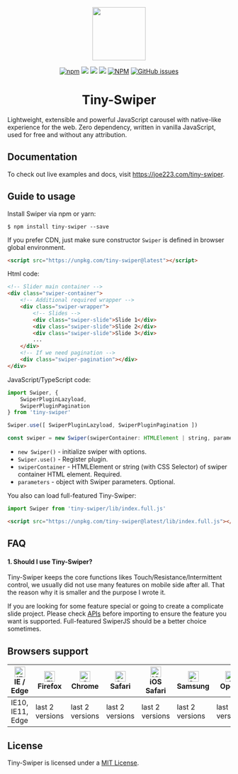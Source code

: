 <p align="center">
    <a href="https://github.com/joe223/tiny-swiper" target="_blank">
        <img width="120" src="https://user-images.githubusercontent.com/10026019/96370953-3068bd00-1192-11eb-818a-936282fb9616.png">
    </a>
</p>

<p align="center">
    <a href="https://www.npmjs.com/package/tiny-swiper" target="_blank"><img alt="npm" src="https://img.shields.io/npm/v/tiny-swiper"></a>
    <a href="https://www.npmjs.com/package/tiny-swiper" target="_blank"><img src="https://img.badgesize.io/joe223/tiny-swiper/master/lib/index.min.js?compression=gzip"></a>
    <a href="https://travis-ci.com/joe223/tiny-swiper" target="_blank"><img src="https://img.shields.io/travis/com/joe223/tiny-swiper"></a>
    <a href="https://coveralls.io/github/joe223/tiny-swiper?branch=dev" target="_blank"><img src="https://img.shields.io/coveralls/github/joe223/tiny-swiper/master"></a>
    <a href="https://www.npmjs.com/package/tiny-swiper" target="_blank"><img alt="NPM" src="https://img.shields.io/npm/l/tiny-swiper"></a>
    <a href="https://www.npmjs.com/package/tiny-swiper" target="_blank"><img alt="GitHub issues" src="https://img.shields.io/github/issues/joe223/tiny-swiper"></a>
</p>

<h1 align="center">Tiny-Swiper</h1>

Lightweight, extensible and powerful JavaScript carousel with native-like experience for the web.
Zero dependency, written in vanilla JavaScript, used for free and without any attribution.

## Documentation

To check out live examples and docs, visit https://joe223.com/tiny-swiper.

## Guide to usage

Install Swiper via npm or yarn:

```shell
$ npm install tiny-swiper --save
```

If you prefer CDN, just make sure constructor `Swiper` is defined in browser global environment.

```html
<script src="https://unpkg.com/tiny-swiper@latest"></script>
```

Html code:

```html
<!-- Slider main container -->
<div class="swiper-container">
    <!-- Additional required wrapper -->
    <div class="swiper-wrapper">
        <!-- Slides -->
        <div class="swiper-slide">Slide 1</div>
        <div class="swiper-slide">Slide 2</div>
        <div class="swiper-slide">Slide 3</div>
        ...
    </div>
    <!-- If we need pagination -->
    <div class="swiper-pagination"></div>
</div>
```

JavaScript/TypeScript code:

```javascript
import Swiper, {
    SwiperPluginLazyload,
    SwiperPluginPagination
} from 'tiny-swiper'

Swiper.use([ SwiperPluginLazyload, SwiperPluginPagination ])

const swiper = new Swiper(swiperContainer: HTMLElement | string, parameters?: TinySwiperParameters)
```

- `new Swiper()` - initialize swiper with options.
- `Swiper.use()` - Register plugin.
- `swiperContainer` - HTMLElement or string (with CSS Selector) of swiper container HTML element. Required.
- `parameters` - object with Swiper parameters. Optional.


You also can load full-featured Tiny-Swiper:

```javascript
import Swiper from 'tiny-swiper/lib/index.full.js'
```

```html
<script src="https://unpkg.com/tiny-swiper@latest/lib/index.full.js"></script>
```

## FAQ

#### 1. Should I use Tiny-Swiper?

Tiny-Swiper keeps the core functions likes Touch/Resistance/Intermittent control, we usually did not use many features on mobile side after all. That the reason why it is smaller and the purpose I wrote it.

If you are looking for some feature special or going to create a complicate slide project. Please check [APIs](#swiper-parameters) before importing to ensure the feature you want is supported. Full-featured SwiperJS should be a better choice sometimes.


## Browsers support

| [<img src="https://raw.githubusercontent.com/alrra/browser-logos/master/src/edge/edge_48x48.png" alt="IE / Edge" width="24px" height="24px" />](http://godban.github.io/browsers-support-badges/)<br>IE / Edge | [<img src="https://raw.githubusercontent.com/alrra/browser-logos/master/src/firefox/firefox_48x48.png" alt="Firefox" width="24px" height="24px" />](http://godban.github.io/browsers-support-badges/)<br>Firefox | [<img src="https://raw.githubusercontent.com/alrra/browser-logos/master/src/chrome/chrome_48x48.png" alt="Chrome" width="24px" height="24px" />](http://godban.github.io/browsers-support-badges/)<br>Chrome | [<img src="https://raw.githubusercontent.com/alrra/browser-logos/master/src/safari/safari_48x48.png" alt="Safari" width="24px" height="24px" />](http://godban.github.io/browsers-support-badges/)<br>Safari | [<img src="https://raw.githubusercontent.com/alrra/browser-logos/master/src/safari-ios/safari-ios_48x48.png" alt="iOS Safari" width="24px" height="24px" />](http://godban.github.io/browsers-support-badges/)<br>iOS Safari | [<img src="https://raw.githubusercontent.com/alrra/browser-logos/master/src/samsung-internet/samsung-internet_48x48.png" alt="Samsung" width="24px" height="24px" />](http://godban.github.io/browsers-support-badges/)<br>Samsung | [<img src="https://raw.githubusercontent.com/alrra/browser-logos/master/src/opera/opera_48x48.png" alt="Opera" width="24px" height="24px" />](http://godban.github.io/browsers-support-badges/)<br>Opera |
| --------- | --------- | --------- | --------- | --------- | --------- | --------- |
| IE10, IE11, Edge| last 2 versions| last 2 versions| last 2 versions| last 2 versions| last 2 versions| last 2 versions


## License

Tiny-Swiper is licensed under a [MIT License](./LICENSE).
